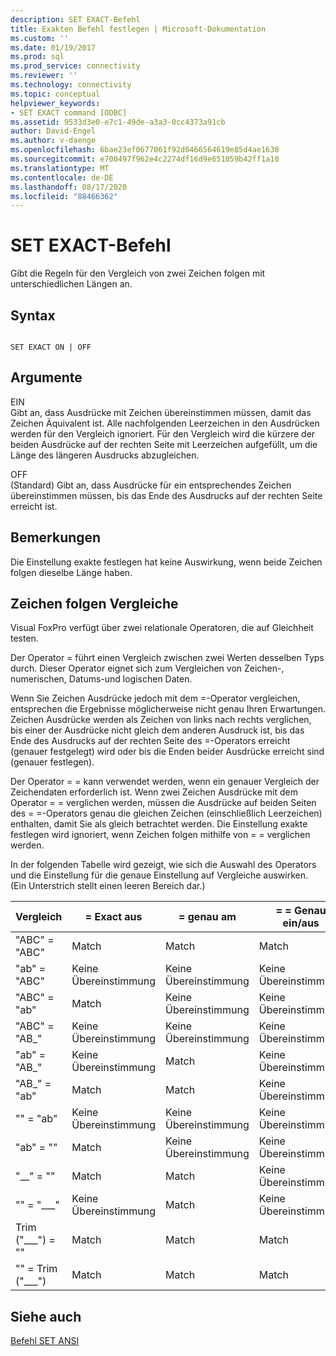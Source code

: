 ```yaml
---
description: SET EXACT-Befehl
title: Exakten Befehl festlegen | Microsoft-Dokumentation
ms.custom: ''
ms.date: 01/19/2017
ms.prod: sql
ms.prod_service: connectivity
ms.reviewer: ''
ms.technology: connectivity
ms.topic: conceptual
helpviewer_keywords:
- SET EXACT command [ODBC]
ms.assetid: 9533d3e0-e7c1-49de-a3a3-0cc4373a91cb
author: David-Engel
ms.author: v-daenge
ms.openlocfilehash: 6bae23ef0677061f92d0466564619e85d4ae1630
ms.sourcegitcommit: e700497f962e4c2274df16d9e651059b42ff1a10
ms.translationtype: MT
ms.contentlocale: de-DE
ms.lasthandoff: 08/17/2020
ms.locfileid: "88466362"
---
```

# <a name="set-exact-command"></a>SET EXACT-Befehl
Gibt die Regeln für den Vergleich von zwei Zeichen folgen mit unterschiedlichen Längen an.  
  
## <a name="syntax"></a>Syntax  
  
```  
  
SET EXACT ON | OFF  
```  
  
## <a name="arguments"></a>Argumente  
 EIN  
 Gibt an, dass Ausdrücke mit Zeichen übereinstimmen müssen, damit das Zeichen Äquivalent ist. Alle nachfolgenden Leerzeichen in den Ausdrücken werden für den Vergleich ignoriert. Für den Vergleich wird die kürzere der beiden Ausdrücke auf der rechten Seite mit Leerzeichen aufgefüllt, um die Länge des längeren Ausdrucks abzugleichen.  
  
 OFF  
 (Standard) Gibt an, dass Ausdrücke für ein entsprechendes Zeichen übereinstimmen müssen, bis das Ende des Ausdrucks auf der rechten Seite erreicht ist.  
  
## <a name="remarks"></a>Bemerkungen  
 Die Einstellung exakte festlegen hat keine Auswirkung, wenn beide Zeichen folgen dieselbe Länge haben.  
  
## <a name="string-comparisons"></a>Zeichen folgen Vergleiche  
 Visual FoxPro verfügt über zwei relationale Operatoren, die auf Gleichheit testen.  
  
 Der Operator = führt einen Vergleich zwischen zwei Werten desselben Typs durch. Dieser Operator eignet sich zum Vergleichen von Zeichen-, numerischen, Datums-und logischen Daten.  
  
 Wenn Sie Zeichen Ausdrücke jedoch mit dem =-Operator vergleichen, entsprechen die Ergebnisse möglicherweise nicht genau Ihren Erwartungen. Zeichen Ausdrücke werden als Zeichen von links nach rechts verglichen, bis einer der Ausdrücke nicht gleich dem anderen Ausdruck ist, bis das Ende des Ausdrucks auf der rechten Seite des =-Operators erreicht (genauer festgelegt) wird oder bis die Enden beider Ausdrücke erreicht sind (genauer festlegen).  
  
 Der Operator = = kann verwendet werden, wenn ein genauer Vergleich der Zeichendaten erforderlich ist. Wenn zwei Zeichen Ausdrücke mit dem Operator = = verglichen werden, müssen die Ausdrücke auf beiden Seiten des = =-Operators genau die gleichen Zeichen (einschließlich Leerzeichen) enthalten, damit Sie als gleich betrachtet werden. Die Einstellung exakte festlegen wird ignoriert, wenn Zeichen folgen mithilfe von = = verglichen werden.  
  
 In der folgenden Tabelle wird gezeigt, wie sich die Auswahl des Operators und die Einstellung für die genaue Einstellung auf Vergleiche auswirken. (Ein Unterstrich stellt einen leeren Bereich dar.)  
  
|Vergleich|= Exact aus|= genau am|= = Genau ein/aus|  
|----------------|------------------|-----------------|--------------------------|  
|"ABC" = "ABC"|Match|Match|Match|  
|"ab" = "ABC"|Keine Übereinstimmung|Keine Übereinstimmung|Keine Übereinstimmung|  
|"ABC" = "ab"|Match|Keine Übereinstimmung|Keine Übereinstimmung|  
|"ABC" = "AB_"|Keine Übereinstimmung|Keine Übereinstimmung|Keine Übereinstimmung|  
|"ab" = "AB_"|Keine Übereinstimmung|Match|Keine Übereinstimmung|  
|"AB_" = "ab"|Match|Match|Keine Übereinstimmung|  
|"" = "ab"|Keine Übereinstimmung|Keine Übereinstimmung|Keine Übereinstimmung|  
|"ab" = ""|Match|Keine Übereinstimmung|Keine Übereinstimmung|  
|"__" = ""|Match|Match|Keine Übereinstimmung|  
|"" = "___"|Keine Übereinstimmung|Match|Keine Übereinstimmung|  
|Trim ("___") = ""|Match|Match|Match|  
|"" = Trim ("___")|Match|Match|Match|  
  
## <a name="see-also"></a>Siehe auch  
 [Befehl SET ANSI](../../odbc/microsoft/set-ansi-command.md)
